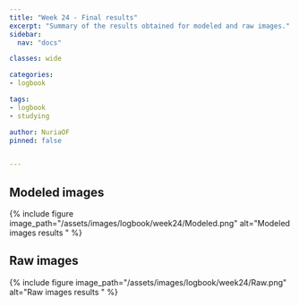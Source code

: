```yaml
---
title: "Week 24 - Final results"
excerpt: "Summary of the results obtained for modeled and raw images."
sidebar:
  nav: "docs"

classes: wide

categories:
- logbook

tags:
- logbook
- studying

author: NuriaOF
pinned: false


---
```


## Modeled images

{% include figure image_path="/assets/images/logbook/week24/Modeled.png" alt="Modeled images results " %}

## Raw images

{% include figure image_path="/assets/images/logbook/week24/Raw.png" alt="Raw images results " %}

